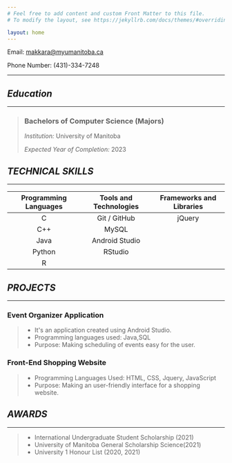```yaml
---
# Feel free to add content and custom Front Matter to this file.
# To modify the layout, see https://jekyllrb.com/docs/themes/#overriding-theme-defaults

layout: home
---
```


Email: makkara@myumanitoba.ca

Phone Number: (431)-334-7248  

---
  
## _**Education**_
---
> ### **Bachelors of Computer Science (Majors)**
>
>*Institution:* University of Manitoba
>
>*Expected Year of Completion:* 2023
>

## _**TECHNICAL SKILLS**_
---

| Programming Languages | Tools and Technologies | Frameworks and Libraries |
| :-------------------: | :--------------------: | :----------------------: |
|           C           |      Git / GitHub      |          jQuery          |
|          C++          |         MySQL          |                          |
|         Java          |     Android Studio     |                          |
|        Python         |      RStudio           |                          |
|           R           |                        |                          |


## _**PROJECTS**_
---
### **Event Organizer Application**
>* It's an application created using Android Studio.
>* Programming languages used: Java,SQL
>* Purpose: Making scheduling of events easy for 
> the user.

### **Front-End Shopping Website**
>* Programming Languages Used: HTML, CSS, Jquery, 
>  JavaScript
>* Purpose: Making an user-friendly interface for 
> a shopping website.

## _**AWARDS**_
---
>* International Undergraduate Student Scholarship 
>  (2021)
>* University of Manitoba General Scholarship 
>  Science(2021)
>* University 1 Honour List (2020, 2021)
 
